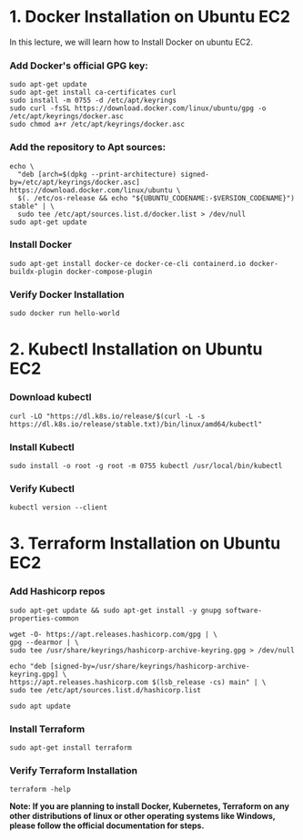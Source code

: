 
# 1. Docker Installation on Ubuntu EC2

In this lecture, we will learn how to Install Docker on ubuntu EC2.

### Add Docker's official GPG key:
```
sudo apt-get update
sudo apt-get install ca-certificates curl
sudo install -m 0755 -d /etc/apt/keyrings
sudo curl -fsSL https://download.docker.com/linux/ubuntu/gpg -o /etc/apt/keyrings/docker.asc
sudo chmod a+r /etc/apt/keyrings/docker.asc
```

### Add the repository to Apt sources:
```
echo \
  "deb [arch=$(dpkg --print-architecture) signed-by=/etc/apt/keyrings/docker.asc] https://download.docker.com/linux/ubuntu \
  $(. /etc/os-release && echo "${UBUNTU_CODENAME:-$VERSION_CODENAME}") stable" | \
  sudo tee /etc/apt/sources.list.d/docker.list > /dev/null
sudo apt-get update
```

### Install Docker

```
sudo apt-get install docker-ce docker-ce-cli containerd.io docker-buildx-plugin docker-compose-plugin
```

### Verify Docker Installation

```
sudo docker run hello-world
```

# 2. Kubectl Installation on Ubuntu EC2

### Download kubectl
```
curl -LO "https://dl.k8s.io/release/$(curl -L -s https://dl.k8s.io/release/stable.txt)/bin/linux/amd64/kubectl"
```

### Install Kubectl
```
sudo install -o root -g root -m 0755 kubectl /usr/local/bin/kubectl
```

### Verify Kubectl
```
kubectl version --client
```

# 3. Terraform Installation on Ubuntu EC2

### Add Hashicorp repos
```
sudo apt-get update && sudo apt-get install -y gnupg software-properties-common

wget -O- https://apt.releases.hashicorp.com/gpg | \
gpg --dearmor | \
sudo tee /usr/share/keyrings/hashicorp-archive-keyring.gpg > /dev/null

echo "deb [signed-by=/usr/share/keyrings/hashicorp-archive-keyring.gpg] \
https://apt.releases.hashicorp.com $(lsb_release -cs) main" | \
sudo tee /etc/apt/sources.list.d/hashicorp.list

sudo apt update
```

### Install Terraform
```
sudo apt-get install terraform
```

### Verify Terraform Installation
```
terraform -help
```

**Note: If you are planning to install Docker, Kubernetes, Terraform on any other distributions of linux or other operating systems like Windows, please follow the official documentation for steps.**
